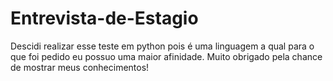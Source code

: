 # Entrevista-de-Estagio

Descidi realizar esse teste em python pois é uma linguagem a qual para o que foi pedido eu possuo uma maior afinidade.
Muito obrigado pela chance de mostrar meus conhecimentos!
